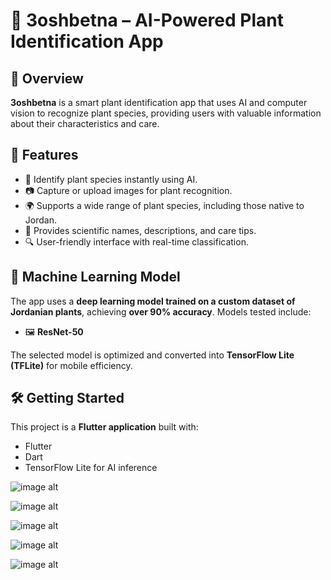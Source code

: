 # 🌱  3oshbetna – AI-Powered Plant Identification App
 
## 📌 Overview  
**3oshbetna** is a smart plant identification app that uses AI and computer vision to recognize plant species, providing users with valuable information about their characteristics and care.  

## 🚀 Features  
- 🌿 Identify plant species instantly using AI.  
- 📷 Capture or upload images for plant recognition.  
- 🌍 Supports a wide range of plant species, including those native to Jordan.  
- 📖 Provides scientific names, descriptions, and care tips.  
- 🔍 User-friendly interface with real-time classification.   

## 🤖 Machine Learning Model  
The app uses a **deep learning model trained on a custom dataset of Jordanian plants**, achieving **over 90% accuracy**. Models tested include:    
- 🖼️ **ResNet-50**  

The selected model is optimized and converted into **TensorFlow Lite (TFLite)** for mobile efficiency.  

## 🛠️ Getting Started  
This project is a **Flutter application** built with:  
- Flutter  
- Dart  
- TensorFlow Lite for AI inference  





![image alt]([https://github.com/Sanad-Hamarneh/3oshbetna-app/blob/de02b5df064ec6c96bfd232be5470e9e17421fa7/home.png)



![image alt](https://github.com/Sanad-Hamarneh/3oshbetna-app/blob/dc93904caf9d17480e46478632ba4a0af1a24d30/welcome.png)

![image alt](https://github.com/Sanad-Hamarneh/3oshbetna-app/blob/dc93904caf9d17480e46478632ba4a0af1a24d30/scan.png)

![image alt](https://github.com/Sanad-Hamarneh/3oshbetna-app/blob/e6b6ca2323bdeecdff035a859c8666c0c3cfdeb3/result.png)

![image alt](https://github.com/Sanad-Hamarneh/3oshbetna-app/blob/e6b6ca2323bdeecdff035a859c8666c0c3cfdeb3/plant.png)




